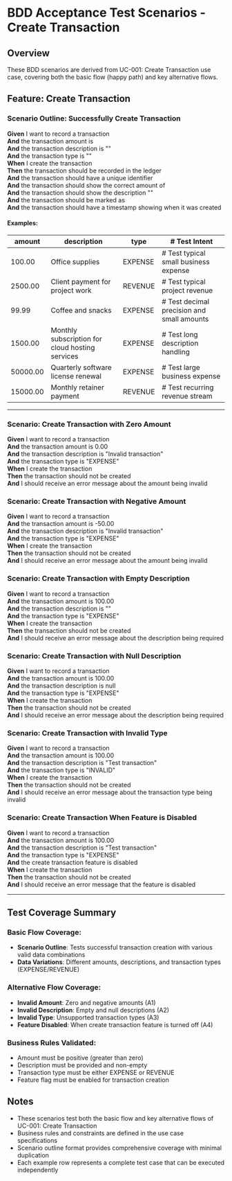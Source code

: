 # BDD Acceptance Test Scenarios - Create Transaction

## Overview
These BDD scenarios are derived from UC-001: Create Transaction use case, covering both the basic flow (happy path) and key alternative flows.

## Feature: Create Transaction

### Scenario Outline: Successfully Create Transaction
**Given** I want to record a transaction  
**And** the transaction amount is <amount>  
**And** the transaction description is "<description>"  
**And** the transaction type is "<type>"  
**When** I create the transaction  
**Then** the transaction should be recorded in the ledger  
**And** the transaction should have a unique identifier  
**And** the transaction should show the correct amount of <amount>  
**And** the transaction should show the description "<description>"  
**And** the transaction should be marked as <type>  
**And** the transaction should have a timestamp showing when it was created

#### Examples:
| amount | description | type | # Test Intent |
|--------|-------------|------|--------------|
| 100.00 | Office supplies | EXPENSE | # Test typical small business expense |
| 2500.00 | Client payment for project work | REVENUE | # Test typical project revenue |
| 99.99 | Coffee and snacks | EXPENSE | # Test decimal precision and small amounts |
| 1500.00 | Monthly subscription for cloud hosting services | EXPENSE | # Test long description handling |
| 50000.00 | Quarterly software license renewal | EXPENSE | # Test large business expense |
| 15000.00 | Monthly retainer payment | REVENUE | # Test recurring revenue stream |

---

### Scenario: Create Transaction with Zero Amount
**Given** I want to record a transaction  
**And** the transaction amount is 0.00  
**And** the transaction description is "Invalid transaction"  
**And** the transaction type is "EXPENSE"  
**When** I create the transaction  
**Then** the transaction should not be created  
**And** I should receive an error message about the amount being invalid

### Scenario: Create Transaction with Negative Amount
**Given** I want to record a transaction  
**And** the transaction amount is -50.00  
**And** the transaction description is "Invalid transaction"  
**And** the transaction type is "EXPENSE"  
**When** I create the transaction  
**Then** the transaction should not be created  
**And** I should receive an error message about the amount being invalid

### Scenario: Create Transaction with Empty Description
**Given** I want to record a transaction  
**And** the transaction amount is 100.00  
**And** the transaction description is ""  
**And** the transaction type is "EXPENSE"  
**When** I create the transaction  
**Then** the transaction should not be created  
**And** I should receive an error message about the description being required

### Scenario: Create Transaction with Null Description
**Given** I want to record a transaction  
**And** the transaction amount is 100.00  
**And** the transaction description is null  
**And** the transaction type is "EXPENSE"  
**When** I create the transaction  
**Then** the transaction should not be created  
**And** I should receive an error message about the description being required

### Scenario: Create Transaction with Invalid Type
**Given** I want to record a transaction  
**And** the transaction amount is 100.00  
**And** the transaction description is "Test transaction"  
**And** the transaction type is "INVALID"  
**When** I create the transaction  
**Then** the transaction should not be created  
**And** I should receive an error message about the transaction type being invalid

### Scenario: Create Transaction When Feature is Disabled
**Given** I want to record a transaction  
**And** the transaction amount is 100.00  
**And** the transaction description is "Test transaction"  
**And** the transaction type is "EXPENSE"  
**And** the create transaction feature is disabled  
**When** I create the transaction  
**Then** the transaction should not be created  
**And** I should receive an error message that the feature is disabled

---

## Test Coverage Summary

### Basic Flow Coverage:
- **Scenario Outline**: Tests successful transaction creation with various valid data combinations
- **Data Variations**: Different amounts, descriptions, and transaction types (EXPENSE/REVENUE)

### Alternative Flow Coverage:
- **Invalid Amount**: Zero and negative amounts (A1)
- **Invalid Description**: Empty and null descriptions (A2)  
- **Invalid Type**: Unsupported transaction types (A3)
- **Feature Disabled**: When create transaction feature is turned off (A4)

### Business Rules Validated:
- Amount must be positive (greater than zero)
- Description must be provided and non-empty
- Transaction type must be either EXPENSE or REVENUE
- Feature flag must be enabled for transaction creation

## Notes
- These scenarios test both the basic flow and key alternative flows of UC-001: Create Transaction
- Business rules and constraints are defined in the use case specifications
- Scenario outline format provides comprehensive coverage with minimal duplication
- Each example row represents a complete test case that can be executed independently
